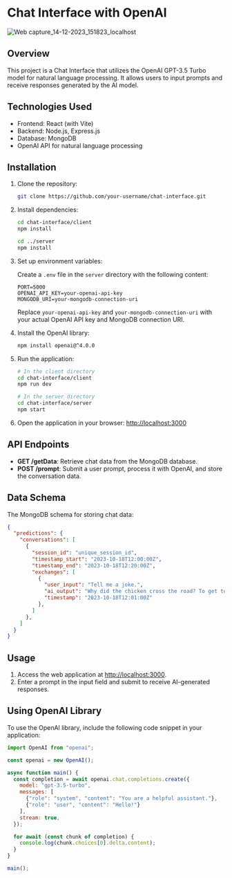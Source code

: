 # Chat Interface with OpenAI
![Web capture_14-12-2023_151823_localhost](https://github.com/cumbersomeamir/chat-interface-hanish/assets/104623869/2738192a-ee38-4089-b454-4130cac97f95)

## Overview

This project is a Chat Interface that utilizes the OpenAI GPT-3.5 Turbo model for natural language processing. It allows users to input prompts and receive responses generated by the AI model.

## Technologies Used

- Frontend: React (with Vite)
- Backend: Node.js, Express.js
- Database: MongoDB
- OpenAI API for natural language processing

## Installation

1. Clone the repository:

   ```bash
   git clone https://github.com/your-username/chat-interface.git
   ```

2. Install dependencies:

   ```bash
   cd chat-interface/client
   npm install

   cd ../server
   npm install
   ```

3. Set up environment variables:

   Create a `.env` file in the `server` directory with the following content:

   ```env
   PORT=5000
   OPENAI_API_KEY=your-openai-api-key
   MONGODB_URI=your-mongodb-connection-uri
   ```

   Replace `your-openai-api-key` and `your-mongodb-connection-uri` with your actual OpenAI API key and MongoDB connection URI.

4. Install the OpenAI library:

   ```bash
   npm install openai@^4.0.0
   ```

5. Run the application:

   ```bash
   # In the client directory
   cd chat-interface/client
   npm run dev

   # In the server directory
   cd chat-interface/server
   npm start
   ```

6. Open the application in your browser: [http://localhost:3000](http://localhost:3000)

## API Endpoints

- **GET /getData**: Retrieve chat data from the MongoDB database.
- **POST /prompt**: Submit a user prompt, process it with OpenAI, and store the conversation data.

## Data Schema

The MongoDB schema for storing chat data:

```json
{
  "predictions": {
    "conversations": [
      {
        "session_id": "unique_session_id",
        "timestamp_start": "2023-10-18T12:00:00Z",
        "timestamp_end": "2023-10-18T12:20:00Z",
        "exchanges": [
          {
            "user_input": "Tell me a joke.",
            "ai_output": "Why did the chicken cross the road? To get to the other side!",
            "timestamp": "2023-10-18T12:01:00Z"
          },
        ]
      },
    ]
  }
}
```

## Usage

1. Access the web application at [http://localhost:3000](http://localhost:3000).
2. Enter a prompt in the input field and submit to receive AI-generated responses.

## Using OpenAI Library

To use the OpenAI library, include the following code snippet in your application:

```javascript
import OpenAI from "openai";

const openai = new OpenAI();

async function main() {
  const completion = await openai.chat.completions.create({
    model: "gpt-3.5-turbo",
    messages: [
      {"role": "system", "content": "You are a helpful assistant."},
      {"role": "user", "content": "Hello!"}
    ],
    stream: true,
  });

  for await (const chunk of completion) {
    console.log(chunk.choices[0].delta.content);
  }
}

main();
```

